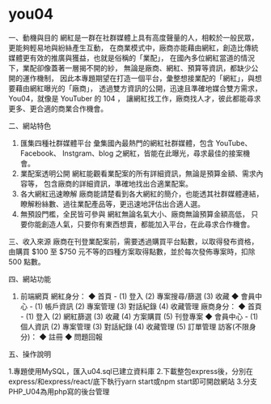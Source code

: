 # you04


一、動機與目的
網紅是一群在社群媒體上具有高度聲量的人，相較於一般民眾，更能夠輕易地與紛絲產生互動，
在商業模式中，廠商亦能藉由網紅，創造比傳統媒體更有效的推廣與獲益，也就是俗稱的「業配」，
在國內多位網紅當道的情況下，業配卻像蓋著一層揭不開的紗，
無論是廠商、網紅、預算等資訊，都缺少公開的運作機制，
因此本專題期望在打造一個平台，彙整想接業配的「網紅」，與想要藉由網紅曝光的「廠商」，
透過雙方資訊的公開，迅速且準確地媒合雙方需求，You04，就像是 YouTuber 的 104 ，
讓網紅找工作，廠商找人才，彼此都能尋求更多、更合適的商業合作機會。


二、網站特色
1. 匯集四種社群媒體平台
彙集國內最熱門的網紅社群媒體，包含 YouTube、Facebook、
Instgram、blog 之網紅，皆能在此曝光，尋求最佳的接案機會。
2. 業配案透明公開
網紅能觀看業配案的所有詳細資訊，無論是預算金額、需求內容等，
包含廠商的詳細資訊，準確地找出合適業配案。
3. 各大網紅迅速瞭解
廠商能請楚看到各大網紅的簡介，也能透其社群媒體連結，
瞭解粉絲數、過往業配產品等，更迅速地評估出合適人選。
4. 無預設門檻，全民皆可參與
網紅無論名氣大小、廠商無論預算金額高低，
只要你能創造人氣，只要你有東西想賣，都能加入平台，在此尋求合作機會。

三、收入來源
廠商在刊登業配案前，需要透過購買平台點數，以取得發布資格，
由購買 $100 至 $750 元不等的四種方案取得點數，並於每次發佈專案時，扣除 500 點數。

四、網站功能
1. 前端網頁
網紅身分：
◆ 首頁 -
(1) 登入 (2) 專案搜尋/篩選 (3) 收藏
◆ 會員中心 -
(1) 帳戶資訊 (2) 專案管理
(3) 對話紀錄 (4) 收藏管理
廠商身分：
◆ 首頁 -
(1) 登入 (2) 網紅篩選 (3) 收藏
(4) 方案購買 (5) 刊登專案
◆ 會員中心 -
(1) 個人資訊 (2) 專案管理 (3) 對話紀錄
(4) 收藏管理 (5) 訂單管理
訪客(不限身分)：
◆ 註冊
◆ 問題回報


五、操作說明

1.專題使用MySQL，匯入u04.sql已建立資料庫
2.下載整包express後，分別在express/和express/react/底下執行yarn start或npm start即可開啟網站
3.分支PHP_U04為用php寫的後台管理  
